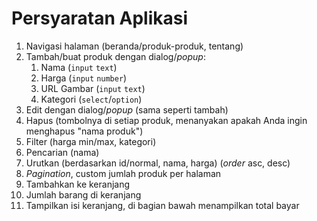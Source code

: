 # Persyaratan Aplikasi

1. Navigasi halaman (beranda/produk-produk, tentang)
2. Tambah/buat produk dengan dialog/_popup_:
   1. Nama (`input` `text`)
   2. Harga (`input` `number`)
   3. URL Gambar (`input` `text`)
   4. Kategori (`select`/`option`)
3. Edit dengan dialog/_popup_ (sama seperti tambah)
4. Hapus (tombolnya di setiap produk, menanyakan apakah Anda ingin menghapus "nama produk")
5. Filter (harga min/max, kategori)
6. Pencarian (nama)
7. Urutkan (berdasarkan id/normal, nama, harga) (_order_ asc, desc)
8. _Pagination_, custom jumlah produk per halaman
9. Tambahkan ke keranjang
10. Jumlah barang di keranjang
11. Tampilkan isi keranjang, di bagian bawah menampilkan total bayar
